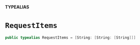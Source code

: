 **TYPEALIAS**

# `RequestItems`

```swift
public typealias RequestItems = [String: [String: [String]]]
```
